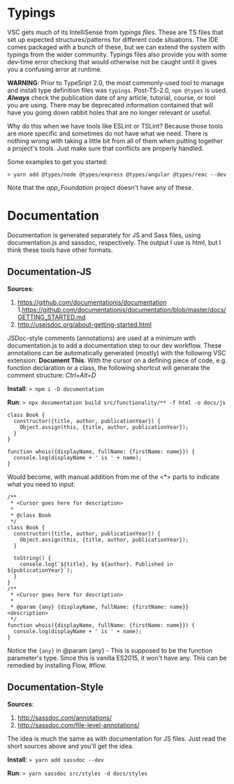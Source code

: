 # Typings

VSC gets much of its IntelliSense from _typings files_. These are TS files that set up expected structures/patterns for different code situations. The IDE comes packaged with a bunch of these, but we can extend the system with typings from the wider community. Typings files also provide you with some dev-time error checking that would otherwise not be caught until it gives you a confusing error at runtime.

**WARNING**: Prior to TypeSript 2.0, the most commonly-used tool to manage and install type definition files was `typings`. Post-TS-2.0, `npm @types` is used. **_Always_** check the publication date of any article, tutorial, course, or tool you are using. There may be deprecated information contained that will have you going down rabbit holes that are no longer relevant or useful.

Why do this when we have tools like ESLint or TSLint? Because those tools are more specific and sometimes do not have what we need. There is nothing wrong with taking a little bit from all of them when putting together a project's tools. Just make sure that conflicts are properly handled.

Some examples to get you started:

```
> yarn add @types/node @types/express @types/angular @types/reac --dev
```

Note that the _app_Foundation_ project doesn't have any of these.

# Documentation

Documentation is generated separately for JS and Sass files, using documentation.js and sassdoc, respectively. The output I use is html, but I think these tools have other formats.

## Documentation-JS

**Sources**:

1. https://github.com/documentationjs/documentation 1.https://github.com/documentationjs/documentation/blob/master/docs/GETTING_STARTED.md
1. http://usejsdoc.org/about-getting-started.html

JSDoc-style comments (annotations) are used at a minimum with documentation.js to add a documentation step to our dev workflow. These annotations can be automatically generated (mostly) with the following VSC extension: **Document This**. With the cursor on a defining piece of code, e.g. function declaration or a class, the following shortcut will generate the comment structure: _Ctrl+Alt+D_

**Install**: `> npm i -D documentation`

**Run**: `> npx documentation build src/functionality/** -f html -o docs/js`

```
class Book {
  constructor({title, author, publicationYear}) {
    Object.assign(this, {title, author, publicationYear});
  }
}

function whois({displayName, fullName: {firstName: name}}) {
  console.log(displayName + ' is ' + name);
}
```

Would become, with manual addition from me of the <\*> parts to indicate what you need to input:

```
/**
 * <Cursor goes here for description>
 *
 * @class Book
 */
class Book {
  constructor({title, author, publicationYear}) {
    Object.assign(this, {title, author, publicationYear});
  }

  toString() {
    console.log(`${title}, by ${author}. Published in ${publicationYear}`);
  }
}
/**
 * <Cursor goes here for description>
 *
 * @param {any} {displayName, fullName: {firstName: name}}  <description>
 */
function whois({displayName, fullName: {firstName: name}}) {
  console.log(displayName + ' is ' + name);
}
```

Notice the `{any}` in @param {any} - This is supposed to be the function parameter's type. Since this is vanilla ES2015, it won't have any. This can be remedied by installing Flow, #flow.

## Documentation-Style

**Sources**:

1. http://sassdoc.com/annotations/
1. http://sassdoc.com/file-level-annotations/

The idea is much the same as with documentation for JS files. Just read the short sources above and you'll get the idea.

**Install**: `> yarn add sassdoc --dev`

**Run**: `> yarn sassdoc src/styles -d docs/styles`
